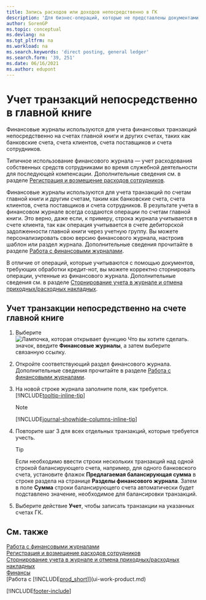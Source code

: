```yaml
---
title: Запись расходов или доходов непосредственно в ГК
description: 'Для бизнес-операций, которые не представлены документами, можно создавать соответствующие транзакции путем учета строк журналов на странице финансового журнала.'
author: SorenGP
ms.topic: conceptual
ms.devlang: na
ms.tgt_pltfrm: na
ms.workload: na
ms.search.keywords: 'direct posting, general ledger'
ms.search.form: '39, 251'
ms.date: 06/16/2021
ms.author: edupont
---
```

# <a name="post-transactions-directly-to-the-general-ledger"></a>Учет транзакций непосредственно в главной книге

Финансовые журналы используются для учета финансовых транзакций непосредственно на счетах главной книги и других счетах, таких как банковские счета, счета клиентов, счета поставщиков и счета сотрудников.  

Типичное использование финансового журнала — учет расходования собственных средств сотрудниками во время служебной деятельности для последующей компенсации. Дополнительные сведения см. в разделе [Регистрация и возмещение расходов сотрудников](finance-how-record-reimburse-employee-expenses.md).

Финансовые журналы используются для учета транзакций по счетам главной книги и другим счетам, таким как банковские счета, счета клиентов, счета поставщиков и счета сотрудников. В результате учета в финансовом журнале всегда создаются операции по счетам главной книги. Это верно, даже если, к примеру, строка журнала учитывается в счете клиента, так как операция учитывается в счете дебиторской задолженности главной книги через учетную группу. Вы можете персонализировать свою версию финансового журнала, настроив шаблон или раздел журнала. Дополнительные сведения прочитайте в разделе [Работа с финансовыми журналами](ui-work-general-journals.md).

В отличие от операций, которые учитываются с помощью документов, требующих обработки кредит-нот, вы можете корректно сторнировать операции, учтенные из финансового журнала. Дополнительные сведения см. в разделе [Сторнирование учета в журнале и отмена приходных/расходных накладных](finance-how-reverse-journal-posting.md).

## <a name="to-post-a-transaction-directly-to-a-general-ledger-account"></a>Учет транзакции непосредственно на счете главной книге

1. Выберите ![Лампочка, которая открывает функцию Что вы хотите сделать.](media/ui-search/search_small.png "Что вы хотите сделать") значок, введите **Финансовые журналы**, а затем выберите связанную ссылку.
2. Откройте соответствующий раздел финансового журнала. Дополнительные сведения прочитайте в разделе [Работа с финансовыми журналами](ui-work-general-journals.md).
3. На новой строке журнала заполните поля, как требуется. [!INCLUDE[tooltip-inline-tip](includes/tooltip-inline-tip_md.md)]    

    > [!NOTE]
    > [!INCLUDE[journal-showhide-columns-inline-tip](includes/journal-showhide-columns-inline-tip.md)]
4. Повторите шаг 3 для всех отдельных транзакций, которые требуется учесть.

    > [!TIP]  
    > Если необходимо ввести строки нескольких транзакций над одной строкой балансирующего счета, например, для одного банковского счета, установите флажок **Предлагаемая балансирующая сумма** в строке раздела на странице **Разделы финансового журнала**. Затем в поле **Сумма** строки балансирующего счета автоматически будет подставлено значение, необходимое для балансировки транзакций.
5. Выберите действие **Учет**, чтобы записать транзакции на указанных счетах ГК.

## <a name="see-also"></a>См. также

[Работа с финансовыми журналами](ui-work-general-journals.md)  
[Регистрация и возмещение расходов сотрудников](finance-how-record-reimburse-employee-expenses.md)  
[Сторнирование учета в журнале и отмена приходных/расходных накладных](finance-how-reverse-journal-posting.md)  
[Финансы](finance.md)  
[Работа с [!INCLUDE[prod_short](includes/prod_short.md)]](ui-work-product.md)  


[!INCLUDE[footer-include](includes/footer-banner.md)]
